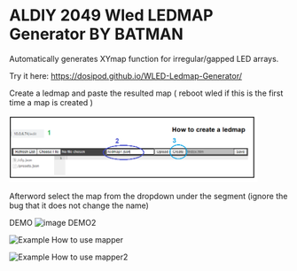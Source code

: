 # ALDIY 2049 Wled LEDMAP Generator BY BATMAN
Automatically generates XYmap function for irregular/gapped LED arrays.

Try it here:
<a href="https://dosipod.github.io/WLED-Ledmap-Generator/"> https://dosipod.github.io/WLED-Ledmap-Generator/</a>

Create a ledmap and paste the resulted map ( reboot wled if this is the first time a map is created )


<img width="448" alt="image" src="/assets/images/content/How_to_create_LEDMAPS_01.png">

Afterword select the map from the dropdown under the segment (ignore the bug that it does not change the name) 

DEMO
<img width="800" alt="image" src="/assets/images/content/how_to_use_map_genrator.giF">
DEMO2

![Example How to use mapper ](../assets/images/content/how_to_use_map_genrator.giF)

![Example How to use mapper2 ](../assets/images/content/How_to_create_LEDMAPS_01.png")
